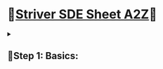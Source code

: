 # 🌟[Striver SDE Sheet A2Z](https://takeuforward.org/strivers-a2z-dsa-course/strivers-a2z-dsa-course-sheet-2/)🌟
<details>    
<summary><h2>🌻Step 1: Basics:</h3></summary>
<details>
<summary><h3>🍄Step 1.1: Things to know in C++</h3></summary>

***👇🏼Tasks Done on 20/04/2023👇🏼***
  
- [x] User Input / Output.
- [x] Data Types.
- [x] If Else statements.
- [x] Switch Statement.
- [x] Arrays and Strings.
- [x] For Loops.
- [x] While Loops.
- [x] Functions (Pass by Reference and Value).

***👇🏼Tasks Done on 21/04/2023👇🏼***

- [x] Time complexity and Space Complexity.
<details>
<summary><h5>👽Notes on Time Space Complexity.</h5></summary>

**👻Time Complexity:-**
   - The valid algorithm takes a finite amount of time for execution. The time required by the algorithm to solve given problem is called time complexity  of the algorithm. 
  
  <p align="center">
    <img src="/assets/Time%20Complexity%20Graph.png" width="300" height="300" hspace="20">
    <img src="/assets/TIme%20Complexity%20Table.png" width="300" height="300" hspace="20">
  </p>
  
**👻Space Complexity:-**
   - Problem-solving using computer requires memory to hold temporary data or final result while the program is in execution. The amount of memory required by the algorithm to solve given problem is called space complexity of the algorithm.

</details>

***👇🏼Tasks Done on 22/04/2023👇🏼***

<details>
<summary><h3>🍄Step 1.2 Star Patterns</h3></summary>

- [x] 1. Square star pattern.
- [x] 2. Half Pyramid(star).
- [x] 3. 1/12/123/1234
- [x] 4. 1/22/333/444/55555
- [x] 5. Inverted half pyramid(star).
- [x] 6. 12345/1234/123/12/1

</details>

***👇🏼Tasks Done on 23/04/2023👇🏼***

<details>
<summary><h5>Star Patterns</h5></summary>

- [x] 7. Star Triangle.
- [x] 8. Inverted Star Triangle.
- [x] 9. Diamond Star.
- [x] 10. Half Diamond.
- [x] 11. 1/01/101/0101/10101
- [x] 12. Half Butterfly of Numbers.
- [x] 13. Continuos Number Half Pyramid.
- [x] 14. Half Pyramid of Alphabets.

</details>

***👇🏼Tasks Done on 24/04/2023👇🏼***

<details>
<summary><h5>Star Patterns</h5></summary>

- [x] 15. Inverted Alphabet Half Pyramid.
- [x] 16. Half Pyramid Alphabet 2.
- [x] 17. Alphabet Triangle.

</details>

***👇🏼Tasks Done on 24/04/2023👇🏼***

<details>
<summary><h5>Star Patterns</h5></summary>

- [x] 18. Backwards Alphabet Half Triangle.
- [x] 19. Hollow Diamond.
- [x] 20. Butterfly Pattern.
- [x] 21. Hollow Rectangle.
- [x] 22. Layered Number Rectangle.

</details>

***👇🏼Tasks Done on 26/04/2023👇🏼***

<details>

<summary><h3>🍄Step 1.3 C++ STL</h3></summary>



</details>

</details>
</details>
